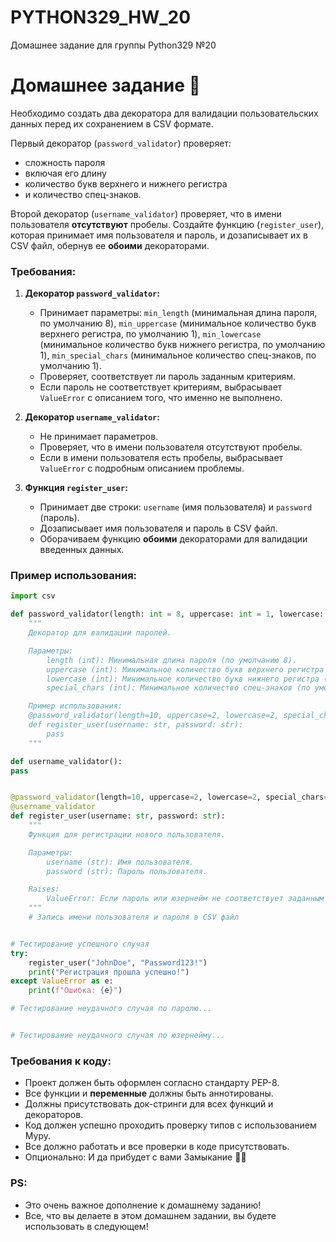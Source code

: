 # PYTHON329_HW_20
Домашнее задание для группы Python329 №20

# Домашнее задание 📃


Необходимо создать два декоратора для валидации пользовательских данных перед их сохранением в CSV формате. 

Первый декоратор (`password_validator`) проверяет:
- сложность пароля
- включая его длину
- количество букв верхнего и нижнего регистра
- и количество спец-знаков. 

Второй декоратор (`username_validator`) проверяет, что в имени пользователя **отсутствуют** пробелы. Создайте функцию (`register_user`), которая принимает имя пользователя и пароль, и дозаписывает их в CSV файл, обернув ее **обоими** декораторами.

### Требования:

1. **Декоратор `password_validator`:**
   - Принимает параметры: `min_length` (минимальная длина пароля, по умолчанию 8), `min_uppercase` (минимальное количество букв верхнего регистра, по умолчанию 1), `min_lowercase` (минимальное количество букв нижнего регистра, по умолчанию 1), `min_special_chars` (минимальное количество спец-знаков, по умолчанию 1).
   - Проверяет, соответствует ли пароль заданным критериям.
   - Если пароль не соответствует критериям, выбрасывает `ValueError` с описанием того, что именно не выполнено.

2. **Декоратор `username_validator`:**
   - Не принимает параметров.
   - Проверяет, что в имени пользователя отсутствуют пробелы.
   - Если в имени пользователя есть пробелы, выбрасывает `ValueError` с подробным описанием проблемы.

3. **Функция `register_user`:**
   - Принимает две строки: `username` (имя пользователя) и `password` (пароль).
   - Дозаписывает имя пользователя и пароль в CSV файл.
   - Оборачиваем функцию **обоими** декораторами для валидации введенных данных.

### Пример использования:

```python
import csv

def password_validator(length: int = 8, uppercase: int = 1, lowercase: int = 1, special_chars: int = 1):
    """
    Декоратор для валидации паролей.

    Параметры:
        length (int): Минимальная длина пароля (по умолчанию 8).
        uppercase (int): Минимальное количество букв верхнего регистра (по умолчанию 1).
        lowercase (int): Минимальное количество букв нижнего регистра (по умолчанию 1).
        special_chars (int): Минимальное количество спец-знаков (по умолчанию 1).

    Пример использования:
    @password_validator(length=10, uppercase=2, lowercase=2, special_chars=2)
    def register_user(username: str, password: str):
        pass
    """

def username_validator():
pass


@password_validator(length=10, uppercase=2, lowercase=2, special_chars=2)
@username_validator
def register_user(username: str, password: str):
    """
    Функция для регистрации нового пользователя.

    Параметры:
        username (str): Имя пользователя.
        password (str): Пароль пользователя.

    Raises:
        ValueError: Если пароль или юзернейм не соответствует заданным условиям.
    """
    # Запись имени пользователя и пароля в CSV файл


# Тестирование успешного случая
try:
    register_user("JohnDoe", "Password123!")
    print("Регистрация прошла успешно!")
except ValueError as e:
    print(f"Ошибка: {e}")

# Тестирование неудачного случая по паролю...


# Тестирование неудачного случая по юзернейму...

```

### Требования к коду:

- Проект должен быть оформлен согласно стандарту PEP-8.
- Все функции и **переменные** должны быть аннотированы.
- Должны присутствовать док-стринги для всех функций и декораторов.
- Код должен успешно проходить проверку типов с использованием Mypy.
- Все должно работать и все проверки в коде присутствовать.
- Опционально: И да прибудет с вами Замыкание 🎇😉

### PS:
- Это очень важное дополнение к домашнему заданию!
- Все, что вы делаете в этом домашнем задании, вы будете использовать в следующем!